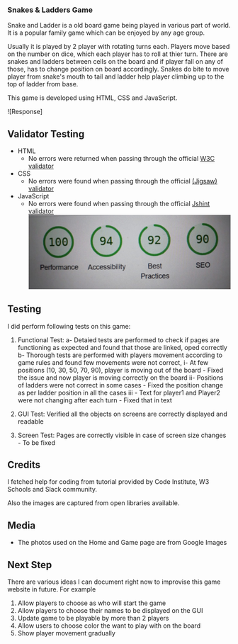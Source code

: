 ### Snakes & Ladders Game

Snake and Ladder is a old board game being played in various part of world. It is a popular family game which can be enjoyed by any age group. 

Usually it is played by 2 player with rotating turns each. Players move based on the number on dice, which each player has to roll at thier turn. There are snakes and ladders between cells on the board and if player fall on any of those, has to change position on board accordingly. Snakes do bite to move player from snake's mouth to tail and ladder help player climbing up to the top of ladder from base.

This game is developed using HTML, CSS and JavaScript. 

![Response]
## Validator Testing 

- HTML
    - No errors were returned when passing through the official [W3C validator](https://validator.w3.org/nu/?doc=https%3A%2F%2Fcode-institute-org.github.io%2Flove-maths%2F)
- CSS
    - No errors were found when passing through the official [(Jigsaw) validator](https://jigsaw.w3.org/css-validator/validator?uri=https%3A%2F%2Fvalidator.w3.org%2Fnu%2F%3Fdoc%3Dhttps%253A%252F%252Fcode-institute-org.github.io%252Flove-maths%252F&profile=css3svg&usermedium=all&warning=1&vextwarning=&lang=en)
- JavaScript
    - No errors were found when passing through the official [Jshint validator](https://jshint.com/)
    ![Response](assets/images/WhatsApp%20Image%202023-08-23%20at%2010.43.30.jpeg)

## Testing 

I did perform following tests on this game:

1. Functional Test: 
    a- Detaied tests are performed to check if pages are functioning as expected and found that those are linked, oped correctly
    b- Thorough tests are performed with players movement according to game rules and found few movements were not correct,
        i- At few positions (10, 30, 50, 70, 90), player is moving out of the board - Fixed the issue and now player is moving correctly on the board
        ii- Positions of ladders were not correct in some cases - Fixed the position change as per ladder position in all the cases
        iii - Text for player1 and Player2 were not changing after each turn - Fixed that in text

2. GUI Test: Verified all the objects on screens are correctly displayed and readable

3. Screen Test: Pages are correctly visible in case of screen size changes - To be fixed


## Credits 

I fetched help for coding from tutorial provided by Code Institute, W3 Schools and Slack community.

Also the images are captured from open libraries available.

## Media

- The photos used on the Home and Game page are from Google Images

## Next Step

There are various ideas I can document right now to improvise this game website in future. For example
1. Allow players to choose as who will start the game
2. Allow players to choose their names to be displayed on the GUI
3. Update game to be playable by more than 2 players
4. Allow users to choose color the want to play with on the board
5. Show player movement gradually

